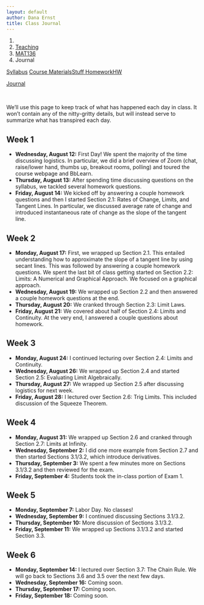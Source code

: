 ```yaml
---
layout: default
author: Dana Ernst
title: Class Journal
---
```


<ol class="breadcrumb">
  <li><a href="/"><i class="fa fa-home"></i></a></li>
  <li><a href="/teaching/">Teaching</a></li>
  <li><a href="/teaching/mat136f20">MAT136</a></li>
  <li class="active">Journal</li>
</ol>

<div class="row">
<div class="col-xs-12">
<div class="btn-group btn-group-justified">
<a class="btn btn-default btn-success" href="{{site.baseurl}}/teaching/mat136f20/syllabus/">Syllabus</a>

<a class="btn btn-default btn-primary" href="{{site.baseurl}}/teaching/mat136f20/materials/">
<span class="hidden-xs">Course Materials</span><span class="visible-xs">Stuff</span>
</a>

<a class="btn btn-default btn-warning" href="{{site.baseurl}}/teaching/mat136f20/homework/">
<span class="hidden-xs">Homework</span><span class="visible-xs">HW</span>
</a>

<a class="btn btn-default btn-info" href="{{site.baseurl}}/teaching/mat136f20/journal/">Journal</a>
</div>
</div>
</div>

<br>

We’ll use this page to keep track of what has happened each day in class. It won’t contain any of the nitty-gritty details, but will instead serve to summarize what has transpired each day.

## Week 1 ##

<ul class="fa-ul">
  <li><i class="fa-li far fa-calendar-check"></i><b>Wednesday, August 12:</b> First Day!  We spent the majority of the time discussing logistics.  In particular, we did a brief overview of Zoom (chat, raise/lower hand, thumbs up, breakout rooms, polling) and toured the course webpage and BbLearn.</li>
  <li><i class="fa-li far fa-calendar-check"></i><b>Thursday, August 13:</b> After spending time discussing questions on the syllabus, we tackled several homework questions.</li>
  <li><i class="fa-li far fa-calendar-check"></i><b>Friday, August 14:</b> We kicked off by answering a couple homework questions and then I started Section 2.1: Rates of Change, Limits, and Tangent Lines. In particular, we discussed average rate of change and introduced instantaneous rate of change as the slope of the tangent line.</li>
</ul>

## Week 2 ##

<ul class="fa-ul">
  <li><i class="fa-li far fa-calendar-check"></i><b>Monday, August 17:</b> First, we wrapped up Section 2.1. This entailed understanding how to approximate the slope of a tangent line by using secant lines. This was followed by answering a couple homework questions. We spent the last bit of class getting started on Section 2.2: Limits: A Numerical and Graphical Approach.  We focused on a graphical approach.</li>
  <li><i class="fa-li far fa-calendar-check"></i><b>Wednesday, August 19:</b> We wrapped up Section 2.2 and then answered a couple homework questions at the end.</li>
  <li><i class="fa-li far fa-calendar-check"></i><b>Thursday, August 20:</b> We cranked through Section 2.3: Limit Laws.</li>
  <li><i class="fa-li far fa-calendar-check"></i><b>Friday, August 21:</b> We covered about half of Section 2.4: Limits and Continuity. At the very end, I answered a couple questions about homework.</li>
</ul>

## Week 3 ##

<ul class="fa-ul">
  <li><i class="fa-li far fa-calendar-check"></i><b>Monday, August 24:</b> I continued lecturing over Section 2.4: Limits and Continuity.</li>
  <li><i class="fa-li far fa-calendar-check"></i><b>Wednesday, August 26:</b> We wrapped up Section 2.4 and started Section 2.5: Evaluating Limit Algebraically.</li>
  <li><i class="fa-li far fa-calendar-check"></i><b>Thursday, August 27:</b> We wrapped up Section 2.5 after discussing logistics for next week.</li>
  <li><i class="fa-li far fa-calendar-check"></i><b>Friday, August 28:</b> I lectured over Section 2.6: Trig Limits. This included discussion of the Squeeze Theorem.</li>
</ul>

## Week 4 ##

<ul class="fa-ul">
  <li><i class="fa-li far fa-calendar-check"></i><b>Monday, August 31:</b> We wrapped up Section 2.6 and cranked through Section 2.7: Limits at Infinity.</li>
  <li><i class="fa-li far fa-calendar-check"></i><b>Wednesday, September 2:</b> I did one more example from Section 2.7 and then started Sections 3.1/3.2, which introduce derivatives.</li>
  <li><i class="fa-li far fa-calendar-check"></i><b>Thursday, September 3:</b> We spent a few minutes more on Sections 3.1/3.2 and then reviewed for the exam.</li>
  <li><i class="fa-li far fa-calendar-check"></i><b>Friday, September 4:</b> Students took the in-class portion of Exam 1.</li>
</ul>

## Week 5 ##

<ul class="fa-ul">
  <li><i class="fa-li far fa-calendar-check"></i><b>Monday, September 7:</b> Labor Day. No classes!</li>
  <li><i class="fa-li far fa-calendar-check"></i><b>Wednesday, September 9:</b> I continued discussing Sections 3.1/3.2.</li>
  <li><i class="fa-li far fa-calendar-check"></i><b>Thursday, September 10:</b> More discussion of Sections 3.1/3.2.</li>
  <li><i class="fa-li far fa-calendar-check"></i><b>Friday, September 11:</b> We wrapped up Sections 3.1/3.2 and started Section 3.3.</li>
</ul>

## Week 6 ##

<ul class="fa-ul">
  <li><i class="fa-li far fa-calendar-check"></i><b>Monday, September 14:</b> I lectured over Section 3.7: The Chain Rule. We will go back to Sections 3.6 and 3.5 over the next few days.</li>
  <li><i class="fa-li far fa-calendar-check"></i><b>Wednesday, September 16:</b> Coming soon.</li>
  <li><i class="fa-li far fa-calendar-check"></i><b>Thursday, September 17:</b> Coming soon.</li>
  <li><i class="fa-li far fa-calendar-check"></i><b>Friday, September 18:</b> Coming soon.</li>
</ul>
